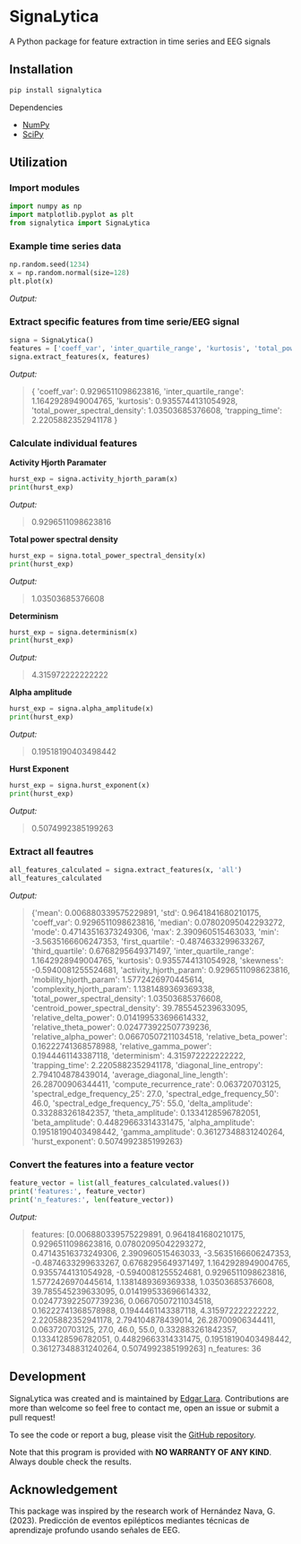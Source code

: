 # SignaLytica
A Python package for feature extraction in time series and EEG signals

## Installation
```python
pip install signalytica
```


Dependencies
* [NumPy](https://numpy.org/)
* [SciPy](https://scipy.org/)

## Utilization
### Import modules
```python
import numpy as np
import matplotlib.pyplot as plt
from signalytica import SignaLytica
```

### Example time series data
```python
np.random.seed(1234)
x = np.random.normal(size=128)
plt.plot(x)
```
_Output:_


### Extract specific features from time serie/EEG signal
```python
signa = SignaLytica()
features = ['coeff_var', 'inter_quartile_range', 'kurtosis', 'total_power_spectral_density', 'trapping_time']
signa.extract_features(x, features)
```
_Output:_
> {
>   'coeff_var': 0.9296511098623816,
>    'inter_quartile_range': 1.1642928949004765,
>    'kurtosis': 0.9355744131054928,
>    'total_power_spectral_density': 1.03503685376608,
>    'trapping_time': 2.2205882352941178
>  }



 

### Calculate individual features
__Activity Hjorth Paramater__
```python
hurst_exp = signa.activity_hjorth_param(x)
print(hurst_exp)
```
_Output:_
> 0.9296511098623816


__Total power spectral density__
```python
hurst_exp = signa.total_power_spectral_density(x)
print(hurst_exp)
```
_Output:_
> 1.03503685376608



__Determinism__
```python
hurst_exp = signa.determinism(x)
print(hurst_exp)
```
_Output:_
> 4.315972222222222



__Alpha amplitude__
```python
hurst_exp = signa.alpha_amplitude(x)
print(hurst_exp)
```
_Output:_
> 0.19518190403498442


__Hurst Exponent__
```python
hurst_exp = signa.hurst_exponent(x)
print(hurst_exp)
```
_Output:_
> 0.5074992385199263


### Extract all feautres
```python
all_features_calculated = signa.extract_features(x, 'all')
all_features_calculated
```
_Output:_
> {'mean': 0.006880339575229891,
>  'std': 0.9641841680210175,
>  'coeff_var': 0.9296511098623816,
>  'median': 0.07802095042293272,
>  'mode': 0.47143516373249306,
>  'max': 2.390960515463033,
>  'min': -3.5635166606247353,
>  'first_quartile': -0.4874633299633267,
>  'third_quartile': 0.6768295649371497,
>  'inter_quartile_range': 1.1642928949004765,
>  'kurtosis': 0.9355744131054928,
>  'skewness': -0.5940081255524681,
>  'activity_hjorth_param': 0.9296511098623816,
>  'mobility_hjorth_param': 1.5772426970445614,
>  'complexity_hjorth_param': 1.1381489369369338,
>  'total_power_spectral_density': 1.03503685376608,
>  'centroid_power_spectral_density': 39.785545239633095,
>  'relative_delta_power': 0.014199533696614332,
>  'relative_theta_power': 0.024773922507739236,
>  'relative_alpha_power': 0.06670507211034518,
>  'relative_beta_power': 0.16222741368578988,
>  'relative_gamma_power': 0.1944461143387118,
>  'determinism': 4.315972222222222,
>  'trapping_time': 2.2205882352941178,
>  'diagonal_line_entropy': 2.794104878439014,
>  'average_diagonal_line_length': 26.28700906344411,
>  'compute_recurrence_rate': 0.063720703125,
>  'spectral_edge_frequency_25': 27.0,
>  'spectral_edge_frequency_50': 46.0,
>  'spectral_edge_frequency_75': 55.0,
>  'delta_amplitude': 0.332883261842357,
>  'theta_amplitude': 0.1334128596782051,
>  'beta_amplitude': 0.44829663314331475,
>  'alpha_amplitude': 0.19518190403498442,
>  'gamma_amplitude': 0.36127348831240264,
>  'hurst_exponent': 0.5074992385199263}


### Convert the features into a feature vector
```python
feature_vector = list(all_features_calculated.values())
print('features:', feature_vector)
print('n_features:', len(feature_vector))
```
_Output:_
> features: [0.006880339575229891, 0.9641841680210175, 0.9296511098623816, 0.07802095042293272, 0.47143516373249306, 2.390960515463033, -3.5635166606247353, -0.4874633299633267, 0.6768295649371497, 1.1642928949004765, 0.9355744131054928, -0.5940081255524681, 0.9296511098623816, 1.5772426970445614, 1.1381489369369338, 1.03503685376608, 39.785545239633095, 0.014199533696614332, 0.024773922507739236, 0.06670507211034518, 0.16222741368578988, 0.1944461143387118, 4.315972222222222, 2.2205882352941178, 2.794104878439014, 26.28700906344411, 0.063720703125, 27.0, 46.0, 55.0, 0.332883261842357, 0.1334128596782051, 0.44829663314331475, 0.19518190403498442, 0.36127348831240264, 0.5074992385199263]
> n_features: 36

## Development
SignaLytica was created and is maintained by [Edgar Lara](https://accidental-bard-367.notion.site/Edgar-Lara-a8828a758e5242f4981b65a2fdc1d44f). Contributions are more than welcome so feel free to contact me, open an issue or submit a pull request!

To see the code or report a bug, please visit the [GitHub repository](https://github.com/Edgar-La/signalytica).

Note that this program is provided with __NO WARRANTY OF ANY KIND__. Always double check the results.


## Acknowledgement
This package was inspired by the research work of Hernández Nava, G. (2023). Predicción de eventos epilépticos mediantes técnicas de aprendizaje profundo usando señales de EEG.
